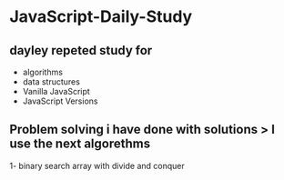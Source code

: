 # JavaScript-Daily-Study

## dayley repeted study for 
 - algorithms
 - data structures
 - Vanilla JavaScript
 - JavaScript Versions
 
 ## Problem solving i have done with solutions > I use the next algorethms 
 
1- binary search array with divide and conquer
 
 

